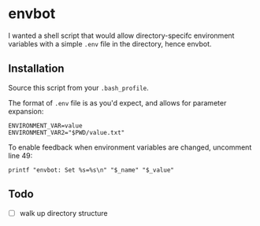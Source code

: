 # envbot

I wanted a shell script that would allow directory-specifc environment
variables with a simple `.env` file in the directory, hence envbot.

## Installation

Source this script from your `.bash_profile`.

The format of `.env` file is as you'd expect, and allows for parameter
expansion:
~~~
ENVIRONMENT_VAR=value
ENVIRONMENT_VAR2="$PWD/value.txt"
~~~

To enable feedback when environment variables are changed, uncomment
line 49:
~~~
printf "envbot: Set %s=%s\n" "$_name" "$_value"
~~~

## Todo

- [ ] walk up directory structure
